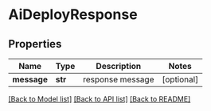 # AiDeployResponse

## Properties
Name | Type | Description | Notes
------------ | ------------- | ------------- | -------------
**message** | **str** | response message | [optional] 

[[Back to Model list]](../README.md#documentation-for-models) [[Back to API list]](../README.md#documentation-for-api-endpoints) [[Back to README]](../README.md)


